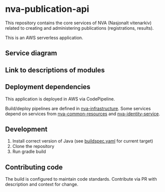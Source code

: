 # nva-publication-api

This repository contains the core services of NVA (Nasjonalt vitenarkiv) related to creating and administering publications (registrations, results).

This is an AWS serverless application.

## Service diagram

## Link to descriptions of modules

## Deployment dependencies

This application is deployed in AWS via CodePipeline. 

Build/deploy pipelines are defined in [nva-infrastructure](https://github.com/BIBSYSDEV/NVA-infrastructure). 
Some services depend on services from [nva-common-resources](https://github.com/BIBSYSDEV/nva-common-resources) and [nva-identity-service](https://github.com/BIBSYSDEV/nva-identity-service).

## Development

1. Install correct version of Java (see [buildspec.yaml](buildspec.yaml) for current target)
2. Clone the repository
3. Run gradle build

## Contributing code

The build is configured to maintain code standards. Contribute via PR with description and context for change.
